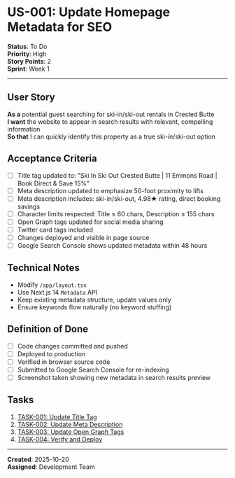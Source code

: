 # US-001: Update Homepage Metadata for SEO

**Status**: To Do  
**Priority**: High  
**Story Points**: 2  
**Sprint**: Week 1

---

## User Story

**As a** potential guest searching for ski-in/ski-out rentals in Crested Butte  
**I want** the website to appear in search results with relevant, compelling information  
**So that** I can quickly identify this property as a true ski-in/ski-out option

## Acceptance Criteria

- [ ] Title tag updated to: "Ski In Ski Out Crested Butte | 11 Emmons Road | Book Direct & Save 15%"
- [ ] Meta description updated to emphasize 50-foot proximity to lifts
- [ ] Meta description includes: ski-in/ski-out, 4.98★ rating, direct booking savings
- [ ] Character limits respected: Title ≤ 60 chars, Description ≤ 155 chars
- [ ] Open Graph tags updated for social media sharing
- [ ] Twitter card tags included
- [ ] Changes deployed and visible in page source
- [ ] Google Search Console shows updated metadata within 48 hours

## Technical Notes

- Modify `/app/layout.tsx`
- Use Next.js 14 `Metadata` API
- Keep existing metadata structure, update values only
- Ensure keywords flow naturally (no keyword stuffing)

## Definition of Done

- [ ] Code changes committed and pushed
- [ ] Deployed to production
- [ ] Verified in browser source code
- [ ] Submitted to Google Search Console for re-indexing
- [ ] Screenshot taken showing new metadata in search results preview

## Tasks

1. [TASK-001: Update Title Tag](./tasks/TASK-001-update-title-tag.md)
2. [TASK-002: Update Meta Description](./tasks/TASK-002-update-meta-description.md)
3. [TASK-003: Update Open Graph Tags](./tasks/TASK-003-update-open-graph-tags.md)
4. [TASK-004: Verify and Deploy](./tasks/TASK-004-verify-and-deploy.md)

---

**Created**: 2025-10-20  
**Assigned**: Development Team
